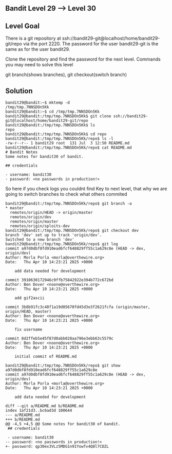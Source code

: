 ## Bandit Level 29 --> Level 30

## Level Goal
There is a git repository at ssh://bandit29-git@localhost/home/bandit29-git/repo via the port 2220. The password for the user bandit29-git is the same as for the user bandit29.

Clone the repository and find the password for the next level.
Commands you may need to solve this level

git branch(shows branches), git checkout(switch branch)
## Solution
```
bandit29@bandit:~$ mktemp -d
/tmp/tmp.7NNSDOn5Kk
bandit29@bandit:~$ cd /tmp/tmp.7NNSDOn5Kk
bandit29@bandit:/tmp/tmp.7NNSDOn5Kk$ git clone ssh://bandit29-git@localhost/home/bandit29-git/repo
bandit29@bandit:/tmp/tmp.7NNSDOn5Kk$ ls
repo
bandit29@bandit:/tmp/tmp.7NNSDOn5Kk$ cd repo
bandit29@bandit:/tmp/tmp.7NNSDOn5Kk/repo$ ls -l
-rw-r--r-- 1 bandit29 root  131 Jul  3 12:50 README.md
bandit29@bandit:/tmp/tmp.7NNSDOn5Kk/repo$ cat README.md 
# Bandit Notes
Some notes for bandit30 of bandit.

## credentials

- username: bandit30
- password: <no passwords in production!>
```
So here if you check logs you couldnt find Key to next level, that why we are going to switch branches to check what others commited

```
bandit29@bandit:/tmp/tmp.7NNSDOn5Kk/repo$ git branch -a
* master
  remotes/origin/HEAD -> origin/master
  remotes/origin/dev
  remotes/origin/master
  remotes/origin/sploits-dev
bandit29@bandit:/tmp/tmp.7NNSDOn5Kk/repo$ git checkout dev
branch 'dev' set up to track 'origin/dev'.
Switched to a new branch 'dev'
bandit29@bandit:/tmp/tmp.7NNSDOn5Kk/repo$ git log
commit a97d0dbf8fd910ead6fcf648829ff55c1a629c8e (HEAD -> dev, origin/dev)
Author: Morla Porla <morla@overthewire.org>
Date:   Thu Apr 10 14:23:21 2025 +0000

    add data needed for development

commit 3910630172946c9ffb75842922e394b772c672bd
Author: Ben Dover <noone@overthewire.org>
Date:   Thu Apr 10 14:23:21 2025 +0000

    add gif2ascii

commit 3b8b91fc3c48f1a19d05670fd45d3e3f2621fcfa (origin/master, origin/HEAD, master)
Author: Ben Dover <noone@overthewire.org>
Date:   Thu Apr 10 14:23:21 2025 +0000

    fix username

commit 8d2ffeb5e45f87d0abb028aa796e3ebb63c5579c
Author: Ben Dover <noone@overthewire.org>
Date:   Thu Apr 10 14:23:21 2025 +0000

    initial commit of README.md

bandit29@bandit:/tmp/tmp.7NNSDOn5Kk/repo$ git show a97d0dbf8fd910ead6fcf648829ff55c1a629c8e
commit a97d0dbf8fd910ead6fcf648829ff55c1a629c8e (HEAD -> dev, origin/dev)
Author: Morla Porla <morla@overthewire.org>
Date:   Thu Apr 10 14:23:21 2025 +0000

    add data needed for development

diff --git a/README.md b/README.md
index 1af21d3..bc6ad3d 100644
--- a/README.md
+++ b/README.md
@@ -4,5 +4,5 @@ Some notes for bandit30 of bandit.
 ## credentials
 
 - username: bandit30
-- password: <no passwords in production!>
+- password: qp30ex3VLz5MDG1n91YowTv4Q8l7CDZL

```
